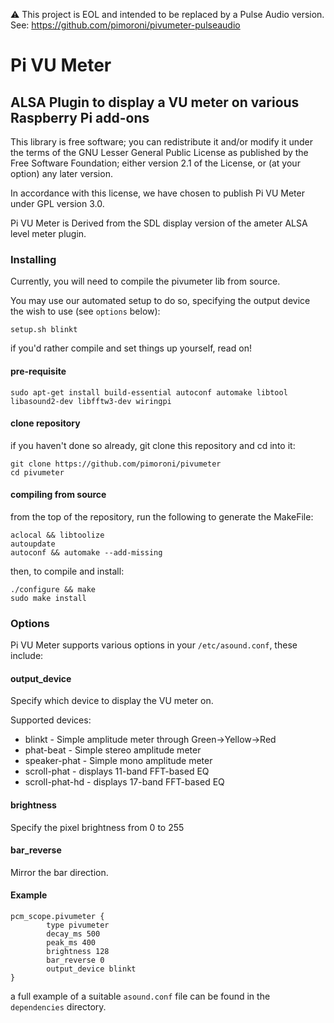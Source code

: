 :warning: This project is EOL and intended to be replaced by a Pulse Audio version. See: https://github.com/pimoroni/pivumeter-pulseaudio

# Pi VU Meter

## ALSA Plugin to display a VU meter on various Raspberry Pi add-ons

This library is free software; you can redistribute it and/or modify it under the terms of the GNU Lesser General Public License as published by the Free Software Foundation; either version 2.1 of the License, or (at your option) any later version.

In accordance with this license, we have chosen to publish Pi VU Meter under GPL version 3.0.

Pi VU Meter is Derived from the SDL display version of the ameter ALSA level meter plugin.

### Installing

Currently, you will need to compile the pivumeter lib from source.

You may use our automated setup to do so, specifying the output device the wish to use (see `options` below):

```
setup.sh blinkt
```

if you'd rather compile and set things up yourself, read on!

#### pre-requisite

```
sudo apt-get install build-essential autoconf automake libtool libasound2-dev libfftw3-dev wiringpi
```

#### clone repository

if you haven't done so already, git clone this repository and cd into it:

```
git clone https://github.com/pimoroni/pivumeter
cd pivumeter
```

#### compiling from source


from the top of the repository, run the following to generate the MakeFile:

```
aclocal && libtoolize
autoupdate
autoconf && automake --add-missing
```

then, to compile and install:

```
./configure && make
sudo make install
```

### Options

Pi VU Meter supports various options in your `/etc/asound.conf`, these include:

#### output_device

Specify which device to display the VU meter on.

Supported devices:

* blinkt - Simple amplitude meter through Green->Yellow->Red
* phat-beat - Simple stereo amplitude meter
* speaker-phat - Simple mono amplitude meter
* scroll-phat - displays 11-band FFT-based EQ
* scroll-phat-hd - displays 17-band FFT-based EQ

#### brightness

Specify the pixel brightness from 0 to 255

#### bar_reverse

Mirror the bar direction.

#### Example

```
pcm_scope.pivumeter {
        type pivumeter
        decay_ms 500
        peak_ms 400
        brightness 128
        bar_reverse 0
        output_device blinkt
}
```

a full example of a suitable `asound.conf` file can be found in the `dependencies` directory.
